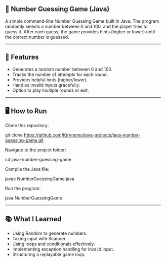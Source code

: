## 🎲 Number Guessing Game (Java)

A simple command-line Number Guessing Game built in Java.
The program randomly selects a number between 0 and 100, and the player tries to guess it. After each guess, the game provides hints (higher or lower) until the correct number is guessed.

---

## 🚀 Features

- Generates a random number between 0 and 100.
- Tracks the number of attempts for each round.
- Provides helpful hints (higher/lower).
- Handles invalid inputs gracefully.
- Option to play multiple rounds or exit.

---

## 🖥️ How to Run

Clone this repository:

git clone https://github.com/Kirynomo/java-projects/java-number-guessing-game.git


Navigate to the project folder:

cd java-number-guessing-game


Compile the Java file:

javac NumberGuessingGame.java


Run the program:

java NumberGuessingGame

---

## 📚 What I Learned

- Using Random to generate numbers.
- Taking input with Scanner.
- Using loops and conditionals effectively.
- Implementing exception handling for invalid input.
- Structuring a replayable game loop.
